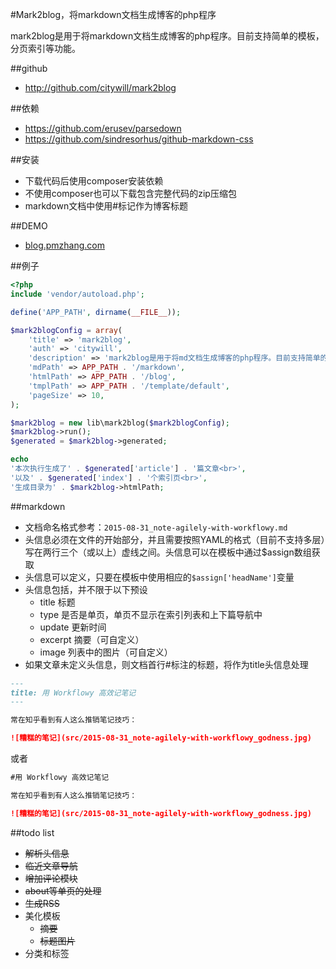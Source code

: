#Mark2blog，将markdown文档生成博客的php程序

mark2blog是用于将markdown文档生成博客的php程序。目前支持简单的模板，分页索引等功能。

##github
* http://github.com/citywill/mark2blog

##依赖
* https://github.com/erusev/parsedown
* https://github.com/sindresorhus/github-markdown-css

##安装
* 下载代码后使用composer安装依赖
* 不使用composer也可以下载包含完整代码的zip压缩包
* markdown文档中使用#标记作为博客标题

##DEMO
* [blog.pmzhang.com](http://blog.pmzhang.com)

##例子
```php
<?php
include 'vendor/autoload.php';

define('APP_PATH', dirname(__FILE__));

$mark2blogConfig = array(
    'title' => 'mark2blog',
    'auth' => 'citywill',
    'description' => 'mark2blog是用于将md文档生成博客的php程序。目前支持简单的模板，分页索引等功能。',
    'mdPath' => APP_PATH . '/markdown',
    'htmlPath' => APP_PATH . '/blog',
    'tmplPath' => APP_PATH . '/template/default',
    'pageSize' => 10,
);

$mark2blog = new lib\mark2blog($mark2blogConfig);
$mark2blog->run();
$generated = $mark2blog->generated;

echo
'本次执行生成了' . $generated['article'] . '篇文章<br>',
'以及' . $generated['index'] . '个索引页<br>',
'生成目录为' . $mark2blog->htmlPath;
```

##markdown
* 文档命名格式参考：`2015-08-31_note-agilely-with-workflowy.md`
* 头信息必须在文件的开始部分，并且需要按照YAML的格式（目前不支持多层）写在两行三个（或以上）虚线之间。头信息可以在模板中通过$assign数组获取
* 头信息可以定义，只要在模板中使用相应的`$assign['headName']`变量
* 头信息包括，并不限于以下预设
    * title 标题
    * type 是否是单页，单页不显示在索引列表和上下篇导航中
    * update 更新时间
    * excerpt 摘要（可自定义）
    * image 列表中的图片（可自定义）
* 如果文章未定义头信息，则文档首行#标注的标题，将作为title头信息处理

```markdown
---
title: 用 Workflowy 高效记笔记
---

常在知乎看到有人这么推销笔记技巧：

![糟糕的笔记](src/2015-08-31_note-agilely-with-workflowy_godness.jpg)
```

或者

```markdown
#用 Workflowy 高效记笔记

常在知乎看到有人这么推销笔记技巧：

![糟糕的笔记](src/2015-08-31_note-agilely-with-workflowy_godness.jpg)
```

##todo list
* ~~解析头信息~~
* ~~临近文章导航~~
* ~~增加评论模块~~
* ~~about等单页的处理~~
* ~~生成RSS~~
* 美化模板
    * ~~摘要~~
    * ~~标题图片~~
* 分类和标签